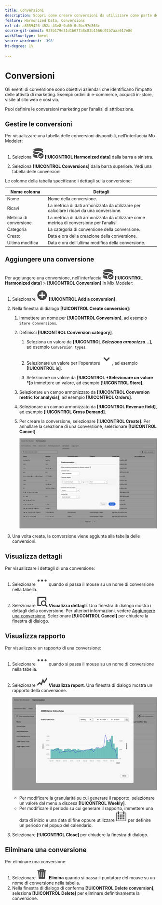 ```yaml
---
title: Conversioni
description: Scopri come creare conversioni da utilizzare come parte dell’armonizzazione dei dati in Mix Modeler.
feature: Harmonized Data, Conversions
exl-id: a8559426-452a-43e8-9a60-0c0bc97d863c
source-git-commit: 935b179e31d1b677a8c83b1566c02b7aaa617e8d
workflow-type: tm+mt
source-wordcount: '398'
ht-degree: 1%

---
```


# Conversioni

Gli eventi di conversione sono obiettivi aziendali che identificano l’impatto delle attività di marketing. Esempi: ordini di e-commerce, acquisti in-store, visite al sito web e così via.

Puoi definire le conversioni marketing per l’analisi di attribuzione.

## Gestire le conversioni

Per visualizzare una tabella delle conversioni disponibili, nell’interfaccia Mix Modeler:

1. Seleziona ![DataSearch](/help/assets/icons/DataCheck.svg) **[!UICONTROL Harmonized data]** dalla barra a sinistra.

1. Seleziona **[!UICONTROL Conversions]** dalla barra superiore. Vedi una tabella delle conversioni.

Le colonne della tabella specificano i dettagli sulla conversione:

| Nome colonna | Dettagli |
| --- | ---|
| Nome | Nome della conversione. |
| Ricavi | La metrica di dati armonizzata da utilizzare per calcolare i ricavi da una conversione. |
| Metrica di conversione | La metrica di dati armonizzata da utilizzare come metrica di conversione per l’analisi. |
| Categoria | La categoria di conversione della conversione. |
| Creato | Data e ora della creazione della conversione. |
| Ultima modifica | Data e ora dell’ultima modifica della conversione. |


## Aggiungere una conversione

Per aggiungere una conversione, nell&#39;interfaccia ![DataSearch](/help/assets/icons/DataCheck.svg) **[!UICONTROL Harmonized data]** > **[!UICONTROL Conversion]** in Mix Modeler:

1. Selezionare ![Aggiungi](/help/assets/icons/AddCircle.svg) **[!UICONTROL Add a conversion]**.

1. Nella finestra di dialogo **[!UICONTROL Create conversion]**:

   1. Immettere un nome per **[!UICONTROL Conversion]**, ad esempio `Store Conversions`.

   1. Definisci **[!UICONTROL Conversion category]**.

      1. Seleziona un valore da **[!UICONTROL *Seleziona armonizza...*]**, ad esempio `Conversion types`.

      1. Selezionare un valore per l&#39;operatore ![Chevron](/help/assets/icons/ChevronDown.svg), ad esempio **[!UICONTROL is]**.

      1. Selezionare un valore da **[!UICONTROL *Selezionare un valore *]**&#x200B;o immettere un valore, ad esempio **[!UICONTROL Store]**.

   1. Selezionare un campo armonizzato da **[!UICONTROL Conversion metric for analysis]**, ad esempio **[!UICONTROL Orders]**.

   1. Selezionare un campo armonizzato da **[!UICONTROL Revenue field]**, ad esempio **[!UICONTROL Gross Demand]**.

   1. Per creare la conversione, selezionare **[!UICONTROL Create]**. Per annullare la creazione di una conversione, selezionare **[!UICONTROL Cancel]**.

      ![Testo alternativo](/help/assets/create-conversion.png)

1. Una volta creata, la conversione viene aggiunta alla tabella delle conversioni.


## Visualizza dettagli

Per visualizzare i dettagli di una conversione:

1. Selezionare ![Altro](/help/assets/icons/More.svg) quando si passa il mouse su un nome di conversione nella tabella.

1. Selezionare ![Visualizza](/help/assets/icons/ViewDetail.svg) **Visualizza dettagli**. Una finestra di dialogo mostra i dettagli della conversione. Per ulteriori informazioni, vedere [Aggiungere una conversione](#add-a-conversion). Selezionare **[!UICONTROL Cancel]** per chiudere la finestra di dialogo.

## Visualizza rapporto

Per visualizzare un rapporto di una conversione:

1. Selezionare ![Altro](/help/assets/icons/More.svg) quando si passa il mouse su un nome di conversione nella tabella.

1. Selezionare ![GraphTrend](/help/assets/icons/GraphTrend.svg) **Visualizza report**. Una finestra di dialogo mostra un rapporto della conversione.

   ![Rapporto vista conversione](../assets/conversion-view-report.png)

   * Per modificare la granularità su cui generare il rapporto, selezionare un valore dal menu a discesa **[!UICONTROL Weekly]**.
   * Per modificare il periodo su cui generare il rapporto, immettere una data di inizio e una data di fine oppure utilizzare ![Calendario](/help/assets/icons/Calendar.svg) per definire un periodo nel popup del calendario.

1. Selezionare **[!UICONTROL Close]** per chiudere la finestra di dialogo.

## Eliminare una conversione

Per eliminare una conversione:

1. Selezionare ![Elimina](/help/assets/icons/Delete.svg) **Elimina** quando si passa il puntatore del mouse su un nome di conversione nella tabella.
1. Nella finestra di dialogo di conferma **[!UICONTROL Delete conversion]**, seleziona **[!UICONTROL Delete]** per eliminare definitivamente la conversione.

